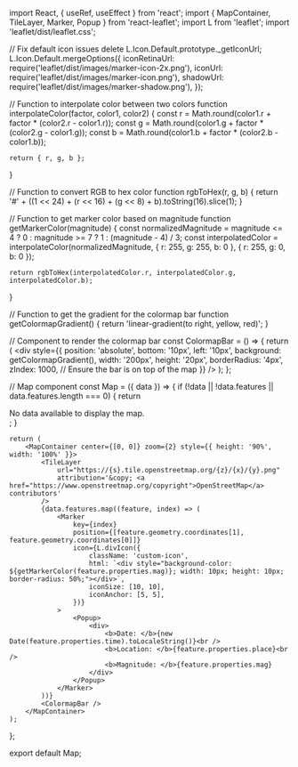 import React, { useRef, useEffect } from 'react';
import { MapContainer, TileLayer, Marker, Popup } from 'react-leaflet';
import L from 'leaflet';
import 'leaflet/dist/leaflet.css';

// Fix default icon issues
delete L.Icon.Default.prototype._getIconUrl;
L.Icon.Default.mergeOptions({
    iconRetinaUrl: require('leaflet/dist/images/marker-icon-2x.png'),
    iconUrl: require('leaflet/dist/images/marker-icon.png'),
    shadowUrl: require('leaflet/dist/images/marker-shadow.png'),
});

// Function to interpolate color between two colors
function interpolateColor(factor, color1, color2) {
    const r = Math.round(color1.r + factor * (color2.r - color1.r));
    const g = Math.round(color1.g + factor * (color2.g - color1.g));
    const b = Math.round(color1.b + factor * (color2.b - color1.b));

    return { r, g, b };
}

// Function to convert RGB to hex color
function rgbToHex(r, g, b) {
    return '#' + ((1 << 24) + (r << 16) + (g << 8) + b).toString(16).slice(1);
}

// Function to get marker color based on magnitude
function getMarkerColor(magnitude) {
    const normalizedMagnitude = magnitude <= 4 ? 0 : magnitude >= 7 ? 1 : (magnitude - 4) / 3;
    const interpolatedColor = interpolateColor(normalizedMagnitude, { r: 255, g: 255, b: 0 }, { r: 255, g: 0, b: 0 });

    return rgbToHex(interpolatedColor.r, interpolatedColor.g, interpolatedColor.b);
}

// Function to get the gradient for the colormap bar
function getColormapGradient() {
    return 'linear-gradient(to right, yellow, red)';
}

// Component to render the colormap bar
const ColormapBar = () => {
    return (
        <div
            style={{
                position: 'absolute',
                bottom: '10px',
                left: '10px',
                background: getColormapGradient(),
                width: '200px',
                height: '20px',
                borderRadius: '4px',
                zIndex: 1000, // Ensure the bar is on top of the map
            }}
        />
    );
};

// Map component
const Map = ({ data }) => {
    if (!data || !data.features || data.features.length === 0) {
        return <div>No data available to display the map.</div>;
    }

    return (
        <MapContainer center={[0, 0]} zoom={2} style={{ height: '90%', width: '100%' }}>
            <TileLayer
                url="https://{s}.tile.openstreetmap.org/{z}/{x}/{y}.png"
                attribution='&copy; <a href="https://www.openstreetmap.org/copyright">OpenStreetMap</a> contributors'
            />
            {data.features.map((feature, index) => (
                <Marker
                    key={index}
                    position={[feature.geometry.coordinates[1], feature.geometry.coordinates[0]]}
                    icon={L.divIcon({
                        className: 'custom-icon',
                        html: `<div style="background-color: ${getMarkerColor(feature.properties.mag)}; width: 10px; height: 10px; border-radius: 50%;"></div>`,
                        iconSize: [10, 10],
                        iconAnchor: [5, 5],
                    })}
                >
                    <Popup>
                        <div>
                            <b>Date: </b>{new Date(feature.properties.time).toLocaleString()}<br />
                            <b>Location: </b>{feature.properties.place}<br />
                            <b>Magnitude: </b>{feature.properties.mag}
                        </div>
                    </Popup>
                </Marker>
            ))}
            <ColormapBar />
        </MapContainer>
    );
};

export default Map;

